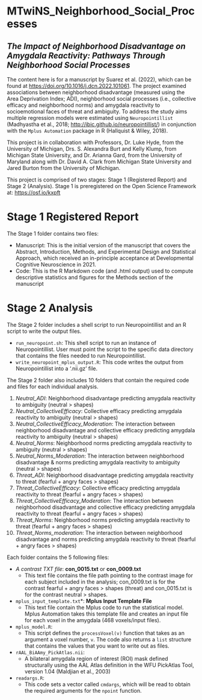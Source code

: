 # **MTwiNS_Neighborhood_Social_Processes**

## *The Impact of Neighborhood Disadvantage on Amygdala Reactivity: Pathways Through Neighborhood Social Processes*

The content here is for a manuscript by Suarez et al. (2022), which can be found at <https://doi.org/10.1016/j.dcn.2022.101061>. The project examined associations between neighborhood disadvantage (measured using the Area Deprivation Index; ADI), neighborhood social processes (i.e., collective efficacy and neighborhood norms) and amygdala reactivity to socioemotional faces of threat and ambiguity. To address the study aims multiple regression models were estimated using `Neuropointillist` (Madhyastha et al., 2018; <http://ibic.github.io/neuropointillist/>) in conjunction with the `Mplus Automation` package in R (Hallquist & Wiley, 2018). 

This project is in collaboration with Professors, Dr. Luke Hyde, from the University of Michigan, Drs. S. Alexandra Burt and Kelly Klump, from Michigan State University, and Dr. Arianna Gard, from the University of Maryland along with Dr. David A. Clark from Michigan State University and Jared Burton from the University of Michigan.

This project is comprised of two stages: Stage 1 (Registered Report) and Stage 2 (Analysis). Stage 1 is preregistered on the Open Science Framework at: <https://osf.io/kxpft>

# **Stage 1 Registered Report**

The Stage 1 folder contains two files: 

- Manuscript: This is the initial version of the manuscript that covers the Abstract, Introduction, Methods, and Experimental Design and Statistical Approach, which received an in-principle acceptance at Developmental Cognitive Neuroscience in 2021.
- Code: This is the R Markdown code (and .html output) used to compute descriptive statistics and figures for the Methods section of the manuscript

# **Stage 2 Analysis**

The Stage 2 folder includes a shell script to run Neuropointillist and an R script to write the output files.

 - `run_neuropoint.sh`: This shell script to run an instance of Neuropointillist. User must point the script to the specific data directory that contains the files needed to run Neuropointillist.
 - `write_neuropoint_mplus_output.R`: This code writes the output from Neuropointillist into a ‘.nii.gz’ file.

The Stage 2 folder also includes 10 folders that contain the required code and files for each individual analysis.

 1. *Neutral_ADI*: Neighborhood disadvantage predicting amygdala reactivity to ambiguity (neutral > shapes)
 2. *Neutral_CollectiveEfficacy*: Collective efficacy predicting amygdala reactivity to ambiguity (neutral > shapes)
 3. *Neutral_CollectiveEfficacy_Moderation*: The interaction between neighborhood disadvantage and collective efficacy predicting amygdala reactivity to ambiguity (neutral > shapes)
 4. *Neutral_Norms*: Neighborhood norms predicting amygdala reactivity to ambiguity (neutral > shapes)
 5. *Neutral_Norms_Moderation*: The interaction between neighborhood disadvantage & norms predicting amygdala reactivity to ambiguity (neutral > shapes)
 6. *Threat_ADI*: Neighborhood disadvantage predicting amygdala reactivity to threat (fearful + angry faces > shapes)
 7. *Threat_CollectiveEfficacy*: Collective efficacy predicting amygdala reactivity to threat (fearful + angry faces > shapes)
 8. *Threat_CollectiveEfficacy_Moderation*: The interaction between neighborhood disadvantage and collective efficacy predicting amygdala reactivity to threat (fearful + angry faces > shapes)
 9. *Threat_Norms*: Neighborhood norms predicting amygdala reactivity to threat (fearful + angry faces > shapes)
 10. *Threat_Norms_moderation*: The interaction between neighborhood disadvantage and norms predicting amygdala reactivity to threat (fearful + angry faces > shapes)

Each folder contains the 5 following files:

 - *A contrast TXT file*: **con_0015.txt** or **con_0009.txt** 
    - This text file contains the file path pointing to the contrast image for each subject included in the analysis; con_0009.txt is for the contrast fearful + angry faces > shapes (threat) and con_0015.txt is for the contrast neutral > shapes.
 - `mplus_input_template.txt`*: **Mplus Input Template File** 
    - This text file contain the Mplus code to run the statistical model. Mplus Automation takes this template file and creates an input file for each voxel in the amygdala (468 voxels/input files).
 - `mplus_model.R`: 
    - This script defines the `processVoxel(v)` function that takes as an argument a voxel number, `v`. The code also returns a `list` structure that contains the values that you want to write out as files.
 - `rAAL_BiAAmy_PickAtlas.nii`: 
    - A bilateral amygdala region of interest (ROI) mask defined structurally using the AAL Atlas definition in the WFU PickAtlas Tool, version 1.04 (Maldjian et al., 2003) 
 - `readargs.R`: 
    - This code sets a vector called `cmdargs`, which will be read to obtain the required arguments for the `npoint` function. 
